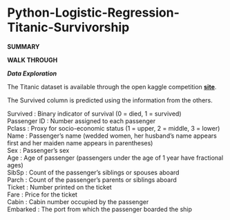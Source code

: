 # Python-Logistic-Regression-Titanic-Survivorship

**SUMMARY**





**WALK THROUGH**

**_Data Exploration_**

The Titanic dataset is available through the open kaggle competition **[site](https://www.kaggle.com/c/titanic/overview)**. 

The Survived column is predicted using the information from the others. 

Survived : Binary indicator of survival (0 = died, 1 = survived) <br/>
Passenger ID : Number assigned to each passenger <br/>
Pclass : Proxy for socio-economic status (1 = upper, 2 = middle, 3 = lower) <br/>
Name : Passenger’s name (wedded women, her husband’s name appears first and her maiden name appears in parentheses) <br/>
Sex : Passenger’s sex <br/>
Age : Age of passenger (passengers under the age of 1 year have fractional ages) <br/>
SibSp : Count of the passenger’s siblings or spouses aboard <br/>
Parch : Count of the passenger’s parents or siblings aboard <br/>
Ticket : Number printed on the ticket <br/>
Fare : Price for the ticket<br/>
Cabin : Cabin number occupied by the passenger <br/>
Embarked : The port from which the passenger boarded the ship <br/>
